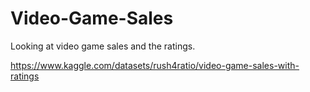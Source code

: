 # Video-Game-Sales
Looking at video game sales and the ratings.


https://www.kaggle.com/datasets/rush4ratio/video-game-sales-with-ratings 
